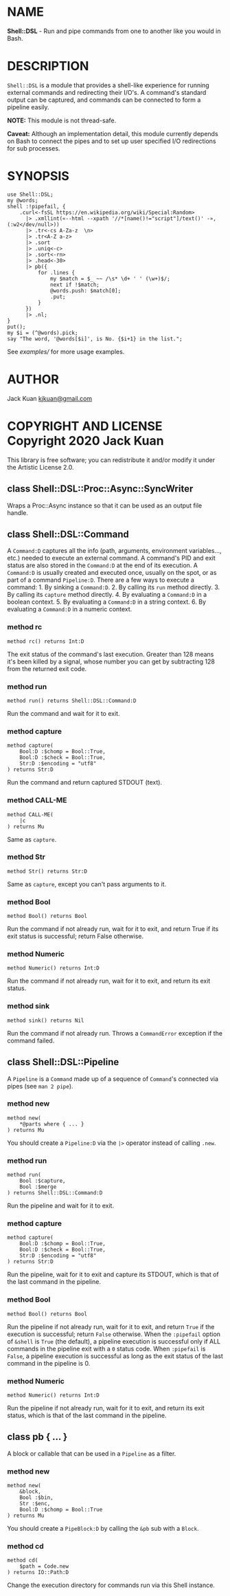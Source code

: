 NAME
====

**Shell::DSL** - Run and pipe commands from one to another like you would in Bash.

DESCRIPTION
===========

`Shell::DSL` is a module that provides a shell-like experience for running external commands and redirecting their I/O's. A command's standard output can be captured, and commands can be connected to form a pipeline easily.

**NOTE:** This module is not thread-safe.

**Caveat:** Although an implementation detail, this module currently depends on Bash to connect the pipes and to set up user specified I/O redirections for sub processes.

SYNOPSIS
========



```perl6
use Shell::DSL;
my @words;
shell :!pipefail, {
    .curl<-fsSL https://en.wikipedia.org/wiki/Special:Random>
      |> .xmllint(«--html --xpath '//*[name()!="script"]/text()' -», (:w2</dev/null>))
      |> .tr<-cs A-Za-z  \n>
      |> .tr<A-Z a-z>
      |> .sort
      |> .uniq<-c>
      |> .sort<-rn>
      |> .head<-30>
      |> pb({
          for .lines {
              my $match = $_ ~~ /\s* \d+ ' ' (\w+)$/;
              next if !$match;
              @words.push: $match[0];
              .put;
          }
      })
      |> .nl;
}
put();
my $i = (^@words).pick;
say "The word, '@words[$i]', is No. {$i+1} in the list.";
```

See *examples/* for more usage examples.

AUTHOR
======

Jack Kuan <kjkuan@gmail.com>

COPYRIGHT AND LICENSE Copyright 2020 Jack Kuan
==============================================

This library is free software; you can redistribute it and/or modify it under the Artistic License 2.0.

class Shell::DSL::Proc::Async::SyncWriter
-----------------------------------------

Wraps a Proc::Async instance so that it can be used as an output file handle.

class Shell::DSL::Command
-------------------------

A `Command:D` captures all the info (path, arguments, environment variables..., etc.) needed to execute an external command. A command's PID and exit status are also stored in the `Command:D` at the end of its execution. A `Command:D` is usually created and executed once, usually on the spot, or as part of a command `Pipeline:D`. There are a few ways to execute a command: 1. By sinking a `Command:D`. 2. By calling its `run` method directly. 3. By calling its `capture` method directly. 4. By evaluating a `Command:D` in a boolean context. 5. By evaluating a `Command:D` in a string context. 6. By evaluating a `Command:D` in a numeric context.

### method rc

```perl6
method rc() returns Int:D
```

The exit status of the command's last execution. Greater than 128 means it's been killed by a signal, whose number you can get by subtracting 128 from the returned exit code.

### method run

```perl6
method run() returns Shell::DSL::Command:D
```

Run the command and wait for it to exit.

### method capture

```perl6
method capture(
    Bool:D :$chomp = Bool::True,
    Bool:D :$check = Bool::True,
    Str:D :$encoding = "utf8"
) returns Str:D
```

Run the command and return captured STDOUT (text).

### method CALL-ME

```perl6
method CALL-ME(
    |c
) returns Mu
```

Same as `capture`.

### method Str

```perl6
method Str() returns Str:D
```

Same as `capture`, except you can't pass arguments to it.

### method Bool

```perl6
method Bool() returns Bool
```

Run the command if not already run, wait for it to exit, and return True if its exit status is successful; return False otherwise.

### method Numeric

```perl6
method Numeric() returns Int:D
```

Run the command if not already run, wait for it to exit, and return its exit status.

### method sink

```perl6
method sink() returns Nil
```

Run the command if not already run. Throws a `CommandError` exception if the command failed.

class Shell::DSL::Pipeline
--------------------------

A `Pipeline` is a `Command` made up of a sequence of `Command`'s connected via pipes (see `man 2 pipe`).

### method new

```perl6
method new(
    *@parts where { ... }
) returns Mu
```

You should create a `Pipeline:D` via the `|>` operator instead of calling `.new`.

### method run

```perl6
method run(
    Bool :$capture,
    Bool :$merge
) returns Shell::DSL::Command:D
```

Run the pipeline and wait for it to exit.

### method capture

```perl6
method capture(
    Bool:D :$chomp = Bool::True,
    Bool:D :$check = Bool::True,
    Str:D :$encoding = "utf8"
) returns Str:D
```

Run the pipeline, wait for it to exit and capture its STDOUT, which is that of the last command in the pipeline.

### method Bool

```perl6
method Bool() returns Bool
```

Run the pipeline if not already run, wait for it to exit, and return `True` if the execution is successful; return `False` otherwise. When the `:pipefail` option of `&shell` is `True` (the default), a pipeline execution is successful only if ALL commands in the pipeline exit with a `0` status code. When `:pipefail` is `False`, a pipeline execution is successful as long as the exit status of the last command in the pipeline is 0.

### method Numeric

```perl6
method Numeric() returns Int:D
```

Run the pipeline if not already run, wait for it to exit, and return its exit status, which is that of the last command in the pipeline.

class pb { … }
--------------

A block or callable that can be used in a `Pipeline` as a filter.

### method new

```perl6
method new(
    &block,
    Bool :$bin,
    Str :$enc,
    Bool:D :$chomp = Bool::True
) returns Mu
```

You should create a `PipeBlock:D` by calling the `&pb` sub with a `Block`.

### method cd

```perl6
method cd(
    $path = Code.new
) returns IO::Path:D
```

Change the execution directory for commands run via this Shell instance.

